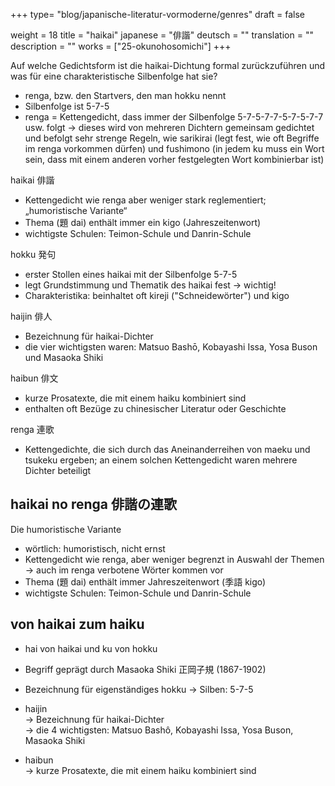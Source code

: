 +++
type= "blog/japanische-literatur-vormoderne/genres"
draft = false

weight = 18
title = "haikai"
japanese = "俳諧"
deutsch = ""
translation = ""
description = ""
works = ["25-okunohosomichi"]
+++

Auf welche Gedichtsform ist die haikai-Dichtung formal zurückzuführen und was für eine
charakteristische Silbenfolge hat sie?

- renga, bzw. den Startvers, den man hokku nennt
- Silbenfolge ist 5-7-5
- renga = Kettengedicht, dass immer der Silbenfolge 5-7-5-7-7-5-7-5-7-7 usw. folgt
-> dieses wird von mehreren Dichtern gemeinsam gedichtet und befolgt sehr strenge Regeln, wie
sarikirai (legt fest, wie oft Begriffe im renga vorkommen dürfen) und fushimono (in jedem ku muss
ein Wort sein, dass mit einem anderen vorher festgelegten Wort kombinierbar ist)

haikai 俳諧

- Kettengedicht wie renga aber weniger stark reglementiert; „humoristische Variante“
- Thema (題 dai) enthält immer ein kigo (Jahreszeitenwort)
- wichtigste Schulen: Teimon-Schule und Danrin-Schule

hokku 発句

- erster Stollen eines haikai mit der Silbenfolge 5-7-5
- legt Grundstimmung und Thematik des haikai fest → wichtig!
- Charakteristika: beinhaltet oft kireji ("Schneidewörter") und kigo

haijin 俳人

- Bezeichnung für haikai-Dichter
- die vier wichtigsten waren: Matsuo Bashō, Kobayashi Issa, Yosa Buson und Masaoka Shiki

haibun 俳文

- kurze Prosatexte, die mit einem haiku kombiniert sind
- enthalten oft Bezüge zu chinesischer Literatur oder Geschichte

renga 連歌

- Kettengedichte, die sich durch das Aneinanderreihen von maeku und tsukeku ergeben; an einem solchen Kettengedicht waren mehrere Dichter beteiligt

## haikai no renga 俳諧の連歌

Die humoristische Variante

- wörtlich: humoristisch, nicht ernst
- Kettengedicht wie renga, aber weniger begrenzt in Auswahl der Themen
  -> auch im renga verbotene Wörter kommen vor
- Thema (題 dai) enthält immer Jahreszeitenwort (季語 kigo)
- wichtigste Schulen: Teimon-Schule und Danrin-Schule

## von haikai zum haiku

- hai von haikai und ku von hokku
- Begriff geprägt durch Masaoka Shiki 正岡⼦規 (1867-1902)
- Bezeichnung für eigenständiges hokku -> Silben: 5-7-5

- haijin  
-> Bezeichnung für haikai-Dichter  
-> die 4 wichtigsten: Matsuo Bashô, Kobayashi Issa, Yosa Buson, Masaoka Shiki

- haibun  
-> kurze Prosatexte, die mit einem haiku kombiniert sind
